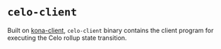 # `celo-client`

Built on [kona-client][kona-client], `celo-client` binary contains the client program for executing
the Celo rollup state transition.

[kona-client]: https://github.com/op-rs/kona/tree/main/bin/client